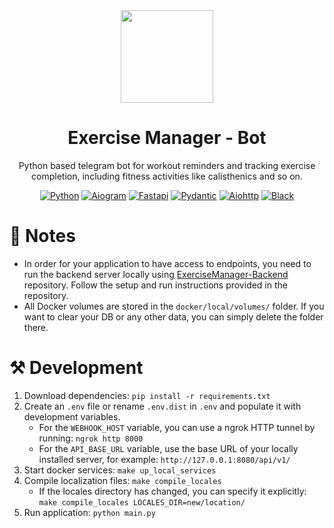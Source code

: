 <div align="center">
  <img width="148" height="148" src="https://github.com/user-attachments/assets/b8b8f3ba-d6da-414e-b5f5-339578b498a8"/>
  <h1>Exercise Manager - Bot</h1>
  <p>Python based telegram bot for workout reminders and tracking exercise completion, including fitness activities like calisthenics and so on.</p>

[![Python](https://img.shields.io/badge/Python-3.12-3777A7?style=flat-square)](https://www.python.org/)
[![Aiogram](https://img.shields.io/badge/Aiogram-3.13.1-009CFB?style=flat-square)](hhttps://aiogram.dev/)
[![Fastapi](https://img.shields.io/badge/FastAPI-0.115.0-009688?style=flat-square)](https://fastapi.tiangolo.com/)
[![Pydantic](https://img.shields.io/badge/Pydantic-2.9.2-E92063?style=flat-square)](https://docs.pydantic.dev)
[![Aiohttp](https://img.shields.io/badge/Aiohttp-3.10.5-2C5BB4?style=flat-square)](https://docs.aiohttp.org)
[![Black](https://img.shields.io/badge/Style-Black-black?style=flat-square)](https://black.readthedocs.io/en/stable/)
</div>

# 📃 Notes
* In order for your application to have access to endpoints, you need to run the backend server locally using [ExerciseManager-Backend](https://github.com/FCTL3314/ExerciseManager-Backend) repository. Follow the setup and run instructions provided in the repository.
* All Docker volumes are stored in the `docker/local/volumes/` folder. If you want to clear your DB or any other data, you can simply delete the folder there.

# ⚒️ Development
1. Download dependencies: `pip install -r requirements.txt`
2. Create an `.env` file or rename `.env.dist` in `.env` and populate it with development variables.
   * For the `WEBHOOK_HOST` variable, you can use a ngrok HTTP tunnel by running: `ngrok http 8000`
   * For the `API_BASE_URL` variable, use the base URL of your locally installed server, for example: `http://127.0.0.1:8080/api/v1/`
3. Start docker services: `make up_local_services`
4. Compile localization files: `make compile_locales`
   * If the locales directory has changed, you can specify it explicitly: `make compile_locales LOCALES_DIR=new/location/`
5. Run application: `python main.py`
